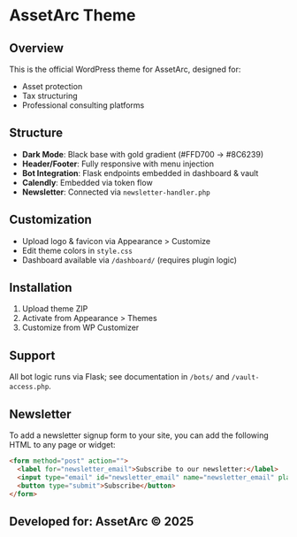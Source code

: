 # AssetArc Theme

## Overview
This is the official WordPress theme for AssetArc, designed for:
- Asset protection
- Tax structuring
- Professional consulting platforms

## Structure
- **Dark Mode**: Black base with gold gradient (#FFD700 → #8C6239)
- **Header/Footer**: Fully responsive with menu injection
- **Bot Integration**: Flask endpoints embedded in dashboard & vault
- **Calendly**: Embedded via token flow
- **Newsletter**: Connected via `newsletter-handler.php`

## Customization
- Upload logo & favicon via Appearance > Customize
- Edit theme colors in `style.css`
- Dashboard available via `/dashboard/` (requires plugin logic)

## Installation
1. Upload theme ZIP
2. Activate from Appearance > Themes
3. Customize from WP Customizer

## Support
All bot logic runs via Flask; see documentation in `/bots/` and `/vault-access.php`.

## Newsletter
To add a newsletter signup form to your site, you can add the following HTML to any page or widget:

```html
<form method="post" action="">
  <label for="newsletter_email">Subscribe to our newsletter:</label>
  <input type="email" id="newsletter_email" name="newsletter_email" placeholder="Enter your email">
  <button type="submit">Subscribe</button>
</form>
```

## Developed for: AssetArc © 2025
